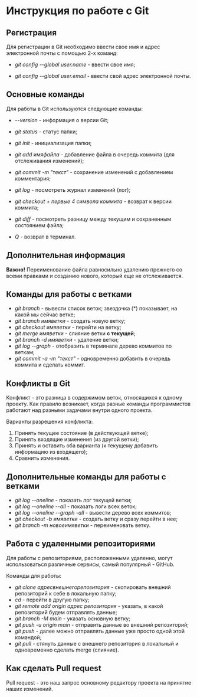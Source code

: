 # Инструкция по работе с Git
## Регистрация
Для регистрации в Git необходимо ввести свое имя и адрес электронной почты с помощью 2-х команд:

* *git config --global user.name* - ввести свое имя;

* *git config --global user.email* - ввести свой адрес электронной почты.
## Основные команды
Для работы в Git используются следующие команды:
* *--version* - информация о версии Git;

* *git status* - статус папки;

* *git init* - инициализация папки;

* *git add имяфайла* - добавление файла в очередь коммита (для отслеживания изменений);

* *git commit -m "текст"* - сохранение изменений с добавлением комментария;

* *git log* - посмотреть журнал изменений (лог);

* *git checkout + первые 4 символа коммита* - возврат к версии коммита;

* *git diff* - посмотреть разницу между текущим и сохраненным состоянием файла;

* *Q* - возврат в терминал.
## Дополнительная информация
**Важно!** Переименование файла равносильно удалению прежнего со всеми правками и созданию нового, который еще не отслеживается.

## Команды для работы с ветками
* *git branch* - вывести список веток; звездочка (*) показывает, на какой мы сейчас ветке;
* *git branch имяветки* - создать новую ветку;
* *git checkout имяветки* - перейти на ветку;
* *git merge имяветки* - слияние ветки **с текущей**;
* *git branch -d имяветки* - удаление ветки;
* *git log --graph* - отобразить в терминале дерево коммитов по веткам;
* *git commit -a -m "текст"* - одновременно добавить в очередь коммита и сделать коммит.
## Конфликты в Git
Конфликт - это разница в содержимом веток, относящихся к одному проекту. Как правило возникает, когда разные команды программистов работают над разными задачами внутри одного проекта.

Варианты разрешения конфликта:
1. Принять текущее состояние (в действующей ветке);
2. Принять входящие изменения (из другой ветки);
3. Принять и оставить оба варианта (к текущему добавить информацию из входящего);
4. Сравнить изменения.
## Дополнительные команды для работы с ветками
* *git log --oneline* - показать лог текущей ветки;
* *git log --oneline --all* - показать логи всех веток;
 * *git log --oneline --graph -all* - вывести дерево всех коммитов;
 * *git checkout -b имяветки* - создать ветку и сразу перейти в нее;
 * *git branch -m новоеимяветки* - переименовать ветку.
 
## Работа с удаленными репозиториями
Для работы с репозиториями, расположенными удаленно, могут использоваться различные сервисы, самый популярный - GitHub.

Команды для работы:

* *git clone адресвнешнегорепозитория* - скопировать внешний репозиторий к себе в локальную папку;
* *cd* - перейти в другую папку;
* *git remote add origin адрес репозитория* - указать, в какой репозиторий будем отправлять данные;
* *git branch -M main* - указать основную ветку;
* *git push -u origin main* - отправить данные во внешний репозиторий;
* *git push* - далее можно отправлять данные уже просто одной этой командой;
* *git pull* - стянуть данные с внешнего репозитория в локальный и одновременно сделать merge (слияние).
## Как сделать Pull request
Pull request - это наш запрос основному редактору проекта на принятие наших изменений.
